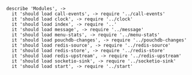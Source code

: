     describe 'Modules', ->
      it 'should load call-events', -> require '../call-events'
      it 'should load clock', -> require '../clock'
      it 'should load index', -> require '..'
      it 'should load message', -> require '../message'
      it 'should load menu-stats', -> require '../menu-stats'
      it 'should load pouchdb-changes', -> require '../pouchdb-changes'
      it 'should load redis-source', -> require '../redis-source'
      it 'should load redis-store', -> require '../redis-store'
      it 'should load redis-upstream', -> require '../redis-upstream'
      it 'should load socketio-sink', -> require '../socketio-sink'
      it 'should load start', -> require '../start'
